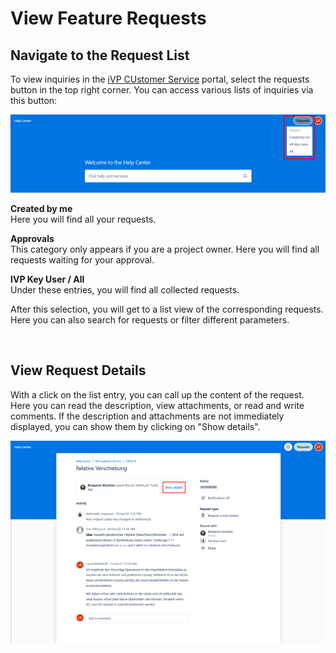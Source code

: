 # View Feature Requests

## Navigate to the Request List

To view inquiries in the [iVP CUstomer Service](README.md) portal, select the requests button in the top right corner. You can access various lists of inquiries via this button: 

![Find Requests](../../.gitbook/assets/ViewRequests_1.png)

**Created by me**  
Here you will find all your requests.  

**Approvals**  
This category only appears if you are a project owner. Here you will find all requests waiting for your approval. 

**IVP Key User / All**  
Under these entries, you will find all collected requests. 

After this selection, you will get to a list view of the corresponding requests. Here you can also search for requests or filter different parameters.  

<br />

## View Request Details

With a click on the list entry, you can call up the content of the request. Here you can read the description, view attachments, or read and write comments. If the description and attachments are not immediately displayed, you can show them by clicking on "Show details". 

![Request details](../../.gitbook/assets/ViewRequests_2.png)
